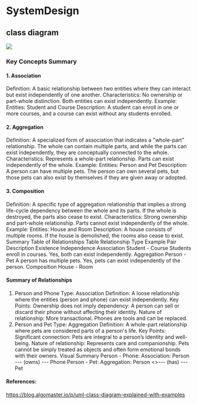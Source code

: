 # SystemDesign
## class diagram
![](https://substackcdn.com/image/fetch/f_auto,q_auto:good,fl_progressive:steep/https%3A%2F%2Fsubstack-post-media.s3.amazonaws.com%2Fpublic%2Fimages%2F72d3654b-44b5-4708-a634-527534bd0937_3772x3040.png)

### Key Concepts Summary
#### 1. Association
Definition: A basic relationship between two entities where they can interact but exist independently of one another.
Characteristics:
No ownership or part-whole distinction.
Both entities can exist independently.
Example:
Entities: Student and Course
Description: A student can enroll in one or more courses, and a course can exist without any students enrolled.
#### 2. Aggregation
Definition: A specialized form of association that indicates a "whole-part" relationship. The whole can contain multiple parts, and while the parts can exist independently, they are conceptually connected to the whole.
Characteristics:
Represents a whole-part relationship.
Parts can exist independently of the whole.
Example:
Entities: Person and Pet
Description: A person can have multiple pets. The person can own several pets, but those pets can also exist by themselves if they are given away or adopted.
#### 3. Composition
Definition: A specific type of aggregation relationship that implies a strong life-cycle dependency between the whole and its parts. If the whole is destroyed, the parts also cease to exist.
Characteristics:
Strong ownership and part-whole relationship.
Parts cannot exist independently of the whole.
Example:
Entities: House and Room
Description: A house consists of multiple rooms. If the house is demolished, the rooms also cease to exist.
Summary Table of Relationships
Table
Relationship Type	Example Pair	Description	Existence Independence
Association	Student - Course	Students enroll in courses.	Yes, both can exist independently.
Aggregation	Person - Pet	A person has multiple pets.	Yes, pets can exist independently of the person.
Composition	House - Room

#### Summary of Relationships
1. Person and Phone
Type: Association
Definition: A loose relationship where the entities (person and phone) can exist independently.
Key Points:
Ownership does not imply dependency: A person can sell or discard their phone without affecting their identity.
Nature of relationship: More transactional. Phones are tools and can be replaced.
2. Person and Pet
Type: Aggregation
Definition: A whole-part relationship where pets are considered parts of a person's life.
Key Points:
Significant connection: Pets are integral to a person’s identity and well-being.
Nature of relationship: Represents care and companionship. Pets cannot be simply treated as objects and often form emotional bonds with their owners.
Visual Summary
Person - Phone:
Association: Person --- (owns) --- Phone
Person - Pet:
Aggregation: Person <>--- (has) --- Pet

#### References:
https://blog.algomaster.io/p/uml-class-diagram-explained-with-examples
